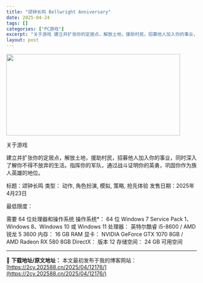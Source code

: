 ```yaml
---
title: "颂钟长鸣 Bellwright Anniversary"
date: 2025-04-24
tags: []
categories: ["PC游戏"]
excerpt: "关于游戏 建立并扩张你的定居点，解放土地，援助村民，招募他人加入你的事业，同时深入了解你不得不放弃的生活。指挥你的军队，通过战斗证明你的英勇，巩固你作为族人英雄的地位。 标题：颂钟长鸣 类型： 动作, 角色扮演, 模拟, 策略, 抢先体验 发售日期：2025年4月23日 最低限度： 需要 64 位处&hellip;"
layout: post
---
```


<img class="aligncenter size-full wp-image-12167" src="https://2cy.202588.cn/wp-content/uploads/2025/04/2025042407563830.webp" alt="" width="460" height="215" />

关于游戏

建立并扩张你的定居点，解放土地，援助村民，招募他人加入你的事业，同时深入了解你不得不放弃的生活。指挥你的军队，通过战斗证明你的英勇，巩固你作为族人英雄的地位。

标题：颂钟长鸣
类型： 动作, 角色扮演, 模拟, 策略, 抢先体验
发售日期：2025年4月23日

最低限度：

需要 64 位处理器和操作系统
操作系统*： 64 位 Windows 7 Service Pack 1、Windows 8、Windows 10 或 Windows 11
处理器： 英特尔酷睿 i5-8600 / AMD 锐龙 5 3600
内存： 16 GB RAM
显卡： NVIDIA GeForce GTX 1070 8GB / AMD Radeon RX 580 8GB
DirectX： 版本 12
存储空间： 24 GB 可用空间

---
📖 **下载地址/原文地址：** 本文最初发布于我的博客网站：[https://2cy.202588.cn/2025/04/12176/](https://2cy.202588.cn/2025/04/12176/)
